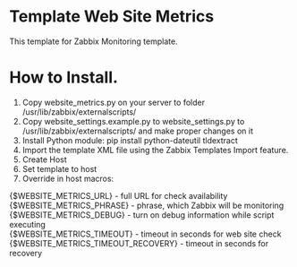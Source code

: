 
# Template Web Site Metrics

This template for Zabbix Monitoring template.

# How to Install.

1. Copy website_metrics.py on your server to folder /usr/lib/zabbix/externalscripts/
2. Copy website_settings.example.py to website_settings.py to /usr/lib/zabbix/externalscripts/ and make proper changes on it 
3. Install Python module: pip install python-dateutil tldextract
4. Import the template XML file using the Zabbix Templates Import feature.
5. Create Host
6. Set template to host
7. Override in host macros:

{$WEBSITE_METRICS_URL} - full URL for check availability<br/>
{$WEBSITE_METRICS_PHRASE} - phrase, which Zabbix will be monitoring<br/>
{$WEBSITE_METRICS_DEBUG} - turn on debug information while script executing<br/>
{$WEBSITE_METRICS_TIMEOUT} - timeout in seconds for web site check<br/>
{$WEBSITE_METRICS_TIMEOUT_RECOVERY} - timeout in seconds for recovery<br/>

